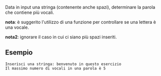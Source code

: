 Data in input una stringa (contenente anche spazi), determinare la parola che contiene più vocali.

**nota**: è suggerito l'utilizzo di una funzione per controllare se una lettera è una vocale.

**nota2**: ignorare il caso in cui ci siano più spazi inseriti.

## Esempio

```plaintext
Inserisci una stringa: benvenuto in questo esercizio
Il massimo numero di vocali in una parola è 5
```